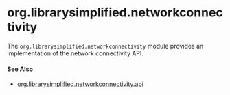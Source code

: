 org.librarysimplified.networkconnectivity
===

The `org.librarysimplified.networkconnectivity` module provides an
implementation of the network connectivity API.

#### See Also

* [org.librarysimplified.networkconnectivity.api](../simplified-networkconnectivity-api/README.md)
